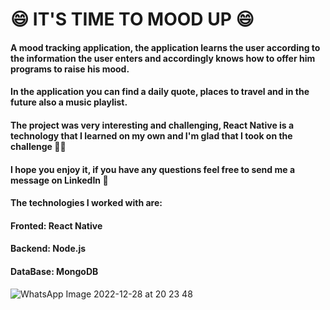 <h1> 😄 IT'S TIME TO MOOD UP 😄 </h1>
<h4>A mood tracking application, the application learns the user according to the information the user enters and accordingly knows how to offer him programs to raise his mood.</h4>
<h4>In the application you can find a daily quote, places to travel and in the future also a music playlist.</h4>

<h4>The project was very interesting and challenging, React Native is a technology that I learned on my own and I'm glad that I took on the challenge 💪🏽<h4>
<h4>I hope you enjoy it, if you have any questions feel free to send me a message on LinkedIn 🤗<h4>

<h4>The technologies I worked with are:</h4>
<h4>Fronted: React Native</h4>
<h4>Backend: Node.js</h4>
<h4>DataBase: MongoDB</h4>
  
![WhatsApp Image 2022-12-28 at 20 23 48](https://user-images.githubusercontent.com/102303465/209856789-21e5a32d-08e8-4aca-9052-bb59c9b53389.jpeg)
